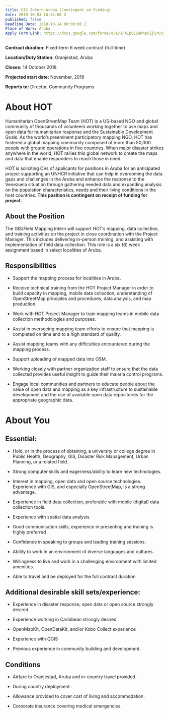 ```yaml
---
title: GIS Intern-Aruba (Contingent on Funding)
date: 2018-10-03 16:34:00 Z
published: false
Deadline Date: 2018-10-14 00:00:00 Z
Place of Work: Aruba
Apply Form Link: https://docs.google.com/forms/d/e/1FAIpQLSeWhpvZj5rCHj9Ye1dKh3IkR4oW_R3dVnenheW8gzHegRsKmw/viewform
---
```


**Contract duration:**  Fixed-term 6 week contract (full-time)

**Location/Duty Station:** Oranjestad, Aruba

**Closes:**  14 October 2018

**Projected start date:** November, 2018

**Reports to:**  Director, Community Programs 

# About HOT

Humanitarian OpenStreetMap Team (HOT) is a US-based NGO and global community of thousands of volunteers working together to use maps and open data for humanitarian response and the Sustainable Development Goals. As the world’s preeminent participatory mapping NGO, HOT has fostered a global mapping community composed of more than 50,000 people with ground operations in five countries. When major disaster strikes anywhere in the world, HOT rallies this global network to create the maps and data that enable responders to reach those in need.

HOT is soliciting CVs of applicants for positions in Aruba for an anticipated project supporting an UNHCR initiative that can help in overcoming the data gaps and challenges in the Aruba and enhance the response to the Venezuela situation through gathering needed data and expanding analysis on the population characteristics, needs and their living conditions in the host countries.  **This position is contingent on receipt of funding for project.**

## About the Position

The GIS/Field Mapping Intern will support HOT’s mapping, data collection, and training activities on the project in close coordination with the Project Manager. This includes delivering in-person training, and assisting with implementation of field data collection. This role is a six (6) week assignment based in select localities of Aruba.

## Responsibilities

* Support the mapping process for localities in Aruba.

* Receive technical training from the HOT Project Manager in order to build capacity in mapping, mobile data collection, understanding of OpenStreetMap principles and procedures, data analysis, and map production.

* Work with HOT Project Manager to train mapping teams in mobile data collection methodologies and purposes.

* Assist in overseeing mapping team efforts to ensure that mapping is completed on time and to a high standard of quality.

* Assist mapping teams with any difficulties encountered during the mapping process.

* Support uploading of mapped data into OSM.

* Working closely with partner organization staff to ensure that the data collected provides useful insight to guide their malaria control programs.

* Engage local communities and partners to educate people about the value of open data and mapping as a key infrastructure to sustainable development and the use of available open data repositories for the appropriate geographic data.

# About You

## Essential:

* Hold, or in the process of obtaining, a university or college degree in Public Health, Geography, GIS, Disaster Risk Management, Urban Planning, or a related field.

* Strong computer skills and eagerness/ability to learn new technologies.

* Interest in mapping, open data and open source technologies. Experience with GIS, and especially OpenStreetMap, is a strong advantage.

* Experience in field data collection, preferable with mobile (digital) data collection tools.

* Experience with spatial data analysis.

* Good communication skills, experience in presenting and training is highly preferred

* Confidence in speaking to groups and leading training sessions.

* Ability to work in an environment of diverse languages and cultures.

* Willingness to live and work in a challenging environment with limited amenities.

* Able to travel and be deployed for the full contract duration

## Additional desirable skill sets/experience:

* Experience in disaster response, open data or open source strongly desired

* Experience working in Caribbean  strongly desired

* OpenMapKit, OpenDataKit, and/or Kobo Collect experience

* Experience with QGIS

* Previous experience in community building and development.

## Conditions

* Airfare to Oranjestad, Aruba and in-country travel provided.

* During country deployment:

* Allowance provided to cover cost of living and accommodation.

* Corporate insurance covering medical emergencies.